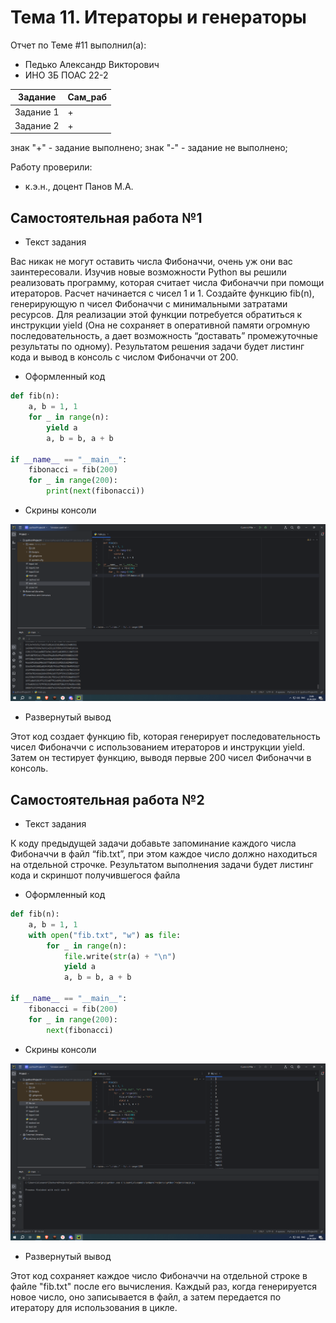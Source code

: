 # Тема 11. Итераторы и генераторы
Отчет по Теме #11 выполнил(а):
- Педько Александр Викторович
- ИНО ЗБ ПОАС 22-2

| Задание | Сам_раб |
| ------ | ------ |
| Задание 1 | + |
| Задание 2 | + |

знак "+" - задание выполнено; знак "-" - задание не выполнено;

Работу проверили:
- к.э.н., доцент Панов М.А.

## Самостоятельная работа №1
- Текст задания

Вас никак не могут оставить числа Фибоначчи, очень уж они вас заинтересовали. Изучив новые возможности Python вы решили реализовать программу, которая считает числа Фибоначчи при помощи итераторов. Расчет начинается с чисел 1 и 1. Создайте функцию fib(n), генерирующую n чисел Фибоначчи с минимальными затратами ресурсов. Для реализации этой функции потребуется обратиться к инструкции yield (Она не сохраняет в оперативной памяти огромную последовательность, а дает возможность “доставать” промежуточные результаты по одному).
Результатом решения задачи будет листинг кода и вывод в консоль с числом Фибоначчи от 200.

- Оформленный код

```python
def fib(n):
    a, b = 1, 1
    for _ in range(n):
        yield a
        a, b = b, a + b

if __name__ == "__main__":
    fibonacci = fib(200)
    for _ in range(200):
        print(next(fibonacci))
```
- Скрины консоли

![Меню](https://github.com/Floxth/Software_engineering/blob/Тема_11/pic/lab_11_1.png)

- Развернутый вывод

Этот код создает функцию fib, которая генерирует последовательность чисел Фибоначчи с использованием итераторов и инструкции yield. Затем он тестирует функцию, выводя первые 200 чисел Фибоначчи в консоль.

## Самостоятельная работа №2
- Текст задания

К коду предыдущей задачи добавьте запоминание каждого числа Фибоначчи в файл “fib.txt”, при этом каждое число должно находиться на отдельной строчке. Результатом выполнения задачи будет листинг кода и скриншот получившегося файла

- Оформленный код

```python
def fib(n):
    a, b = 1, 1
    with open("fib.txt", "w") as file:  
        for _ in range(n):
            file.write(str(a) + "\n")  
            yield a
            a, b = b, a + b

if __name__ == "__main__":
    fibonacci = fib(200)
    for _ in range(200):
        next(fibonacci)
```
- Скрины консоли

![Меню](https://github.com/Floxth/Software_engineering/blob/Тема_11/pic/lab_11_2.png)

- Развернутый вывод

Этот код сохраняет каждое число Фибоначчи на отдельной строке в файле "fib.txt" после его вычисления. Каждый раз, когда генерируется новое число, оно записывается в файл, а затем передается по итератору для использования в цикле.
